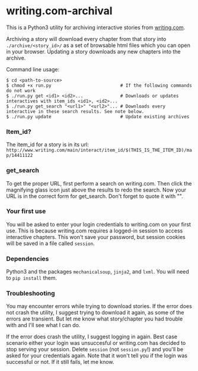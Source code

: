 # writing.com-archival
This is a Python3 utility for archiving interactive stories from [writing.com](http://www.writing.com/).

Archiving a story will download every chapter from that story into `./archive/<story_id>/` as a set of browsable html files which you can open in your browser. Updating a story downloads any new chapters into the archive.

Command line usage:

```
$ cd <path-to-source> 
$ chmod +x run.py                          # If the following commands do not work
$ ./run.py get <id1> <id2>...              # Downloads or updates interactives with item_ids <id1>, <id2>...
$ ./run.py get_search "<url1>" "<url2>"... # Downloads every interactive in these search results. See note below.
$ ./run.py update                          # Update existing archives
```

### Item_id?

The item_id for a story is in its url: `http://www.writing.com/main/interact/item_id/$(THIS_IS_THE_ITEM_ID)/map/14411122`

### get_search

To get the proper URL, first perform a search on writing.com. Then click the magnifying glass icon just above the results to redo the search. Now your URL is in the correct form for get_search. Don't forget to quote it with "".

### Your first use

You will be asked to enter your login credentials to writing.com on your first use. This is because writing.com requires a logged-in session to access interactive chapters. This won't save your password, but session cookies will be saved in a file called `session`. 

### Dependencies

Python3 and the packages `mechanicalsoup`, `jinja2`, and `lxml`. You will need to `pip install` them.

### Troubleshooting

You may encounter errors while trying to download stories. If the error does not crash the utility, I suggest trying to download it again, as some of the errors are transient. But let me know what story/chapter you had trouble with and I'll see what I can do.

If the error does crash the utility, I suggest logging in again. Best case scenario either your login was unsuccesful or writing.com has decided to stop serving your session. Delete `session` (not `session.py`!) and you'll be asked for your credentials again. Note that it won't tell you if the login was successful or not. If it still fails, let me know.
